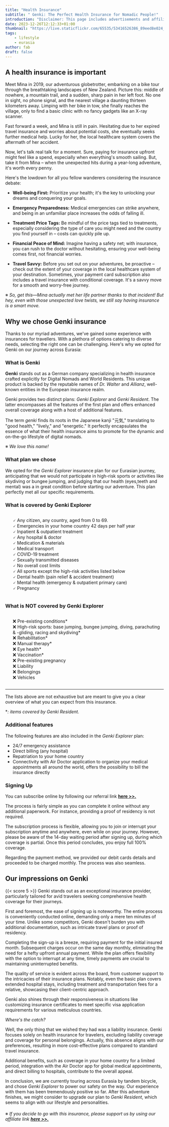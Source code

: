 ```yaml
---
title: "Health Insurance"
subtitle: " Genki: The Perfect Health Insurance for Nomadic People!"
introduction: "Disclaimer: This page includes advertisements and affiliate links. Clicking on these links will not affect the prices you encounter, but it will contribute a small commission to us as a gesture of your support. <hr><div style=''>※ If you decide to go with this insurance, <p>please support us by using our affiliate link <a href='https://www.genki.world/with/fabandmina'><b>here >>.</b></a></p></div>"
date: 2023-12-26T12:12:33+01:00
thumbnail: "https://live.staticflickr.com/65535/53416526386_89eed8e024_c.jpg"
tags:
    - lifestyle
    - eurasia
author: fab
draft: false
---
```


## A health insurance is important
Meet Mina in 2019, our adventurous globetrotter, embarking on a bike tour through the breathtaking landscapes of New Zealand. Picture this: middle of nowhere, a mountain trail, and a sudden, sharp pain in her left foot. No one in sight, no phone signal, and the nearest village a daunting thirteen kilometers away. Limping with her bike in tow, she finally reaches the village, only to find a basic clinic with no fancy gadgets like an X-ray scanner.

Fast forward a week, and Mina is still in pain. Hesitating due to her expired travel insurance and worries about potential costs, she eventually seeks further medical help. Lucky for her, the local healthcare system covers the aftermath of her accident.

Now, let's talk real talk for a moment. Sure, paying for insurance upfront might feel like a spend, especially when everything's smooth sailing. But, take it from Mina – when the unexpected hits during a year-long adventure, it's worth every penny.

Here's the lowdown for all you fellow wanderers considering the insurance debate:


- **Well-being First:** Prioritize your health; it's the key to unlocking your dreams and conquering your goals.

- **Emergency Preparedness:** Medical emergencies can strike anywhere, and being in an unfamiliar place increases the odds of falling ill.

- **Treatment Price Tags:** Be mindful of the price tags tied to treatments, especially considering the type of care you might need and the country you find yourself in – costs can quickly pile up.

- **Financial Peace of Mind:** Imagine having a safety net; with insurance, you can rush to the doctor without hesitating, ensuring your well-being comes first, not financial worries.

- **Travel Savvy:** Before you set out on your adventures, be proactive – check out the extent of your coverage in the local healthcare system of your destination. Sometimes, your payment card subscription also includes a travel insurance with conditional coverage. It's a savvy move for a smooth and worry-free journey.


※ *So, get this—Mina actually met her life partner thanks to that incident! But hey, even with those unexpected love twists, we still say having insurance is a smart move.*

## Why we chose Genki insurance
Thanks to our myriad adventures, we've gained some experience with insurances for travellers. With a plethora of options catering to diverse needs, selecting the right one can be challenging. Here's why we opted for Genki on our journey across Eurasia:

### What is Genki
**Genki** stands out as a German company specializing in health insurance crafted explicitly for Digital Nomads and World Residents. This unique product is backed by the reputable names of *Dr. Walter* and *Allianz*, well-known entities in the European insurance realm.

Genki provides two distinct plans: *Genki Explorer* and *Genki Resident*. The latter encompasses all the features of the first plan and offers enhanced overall coverage along with a host of additional features.

The term *genki* finds its roots in the Japanese kanji "元気," translating to "good health," "lively," and "energetic." It perfectly encapsulates the essence of what their health insurance aims to promote for the dynamic and on-the-go lifestyle of digital nomads.


※ *We love this name!*

### What plan we chose
We opted for the *Genki Explorer* insurance plan for our Eurasian journey, anticipating that we would not participate in high-risk sports or activities like skydiving or bungee jumping, and judging that our health (eyes,teeth and mental) was a in great condition before starting our adventure. This plan perfectly met all our specific requirements.

### What is covered by Genki Explorer
<ul style="list-style: none;display: inline-block;">
<li>🗸 Any citizen, any country, aged from 0 to 69.</li>
<li>🗸 Emergencies in your home country 42 days per half year</li>
<li>🗸 Inpatient & outpatient treatment</li>
<li>🗸 Any hospital & doctor</li>
<li>🗸 Medication & materials</li>
<li>🗸 Medical transport</li>
<li>🗸 COVID-19 treatment</li>
<li>🗸 Sexually transmitted diseases</li>
<li>🗸 No overall cost limits</li>
<li>🗸 All sports except the high-risk activities listed below</li>
<li>🗸 Dental health (pain relief & accident treatment)</li>
<li>🗸 Mental health (emergency & outpatient primary care)</li>
<li>🗸 Pregnancy</li>

</ul>


### What is NOT covered by Genki Explorer
<ul style="list-style: none;display: inline-block;">
<li>❌ Pre-existing conditions*</li>
<li>❌ High-risk sports: base jumping, bungee jumping, diving, parachuting & -gliding, racing and skydiving*</li>
<li>❌ Rehabilitation*</li>
<li>❌ Manual therapy*</li>
<li>❌ Eye health*</li>
<li>❌ Vaccination*</li>
<li>❌ Pre-existing pregnancy</li>
<li>❌ Liability</li>
<li>❌ Belongings</li>
<li>❌ Vehicles</li>
</ul>

<hr>

The lists above are not exhaustive but are meant to give you a clear overview of what you can expect from this insurance.

**: items covered by Genki Resident.*

### Additional features
The following features are also included in the *Genki Explorer* plan:	
- 24/7 emergency assistance	
- Direct billing (any hospital)
- Repatriation to your home country
- Connectivity with Air Doctor application to organize your medical appointments all around the world, offers the possibility to bill the insurance directly

### Signing Up
You can subscribe online by following our referral link **[here >>.](https://www.genki.world/with/fabandmina)**

The process is fairly simple as you can complete it online without any additional paperwork. For instance, providing a proof of residency is not required.

The subscription process is flexible, allowing you to join or interrupt your subscription anytime and anywhere, even while on your journey. However, please be aware of the 14-day waiting period after signing up, during which coverage is partial. Once this period concludes, you enjoy full 100% coverage.

Regarding the payment method, we provided our debit cards details and proceeded to be charged monthly. The process was also seamless.


## Our impressions on Genki
{{< score 5 >}}
Genki stands out as an exceptional insurance provider, particularly tailored for avid travelers seeking comprehensive health coverage for their journeys.

First and foremost, the ease of signing up is noteworthy. The entire process is conveniently conducted online, demanding only a mere ten minutes of your time. Unlike some competitors, Genki doesn't burden you with additional documentation, such as intricate travel plans or proof of residency.

Completing the sign-up is a breeze, requiring payment for the initial insured month. Subsequent charges occur on the same day monthly, eliminating the need for a hefty upfront annual payment. While the plan offers flexibility with the option to interrupt at any time, timely payments are crucial to maintaining uninterrupted benefits.

The quality of service is evident across the board, from customer support to the intricacies of their insurance plans. Notably, even the basic plan covers extended hospital stays, including treatment and transportation fees for a relative, showcasing their client-centric approach.

Genki also shines through their responsiveness in situations like customizing insurance certificates to meet specific visa application requirements for various meticulous countries.

*Where's the catch?* 

Well, the only thing that we wished they had was a liability insurance. Genki focuses solely on health insurance for travelers, excluding liability coverage and coverage for personal belongings. Actually, this absence aligns with our preferences, resulting in more cost-effective plans compared to standard travel insurance. 

Additional benefits, such as coverage in your home country for a limited period, integration with the Air Doctor app for global medical appointments, and direct billing to hospitals, contribute to the overall appeal.

In conclusion, we are currently touring across Eurasia by tandem bicycle, and chose *Genki Explorer* to power our safety on the way. Our experience with them has been tremendously positive so far. After this adventure finishes, we might consider to upgrade our plan to *Genki Resident*, which seems to align with our lifestyle and personalities. 

####

※ *If you decide to go with this insurance, please support us by using our affiliate link **[here >>.](https://www.genki.world/with/fabandmina)***
